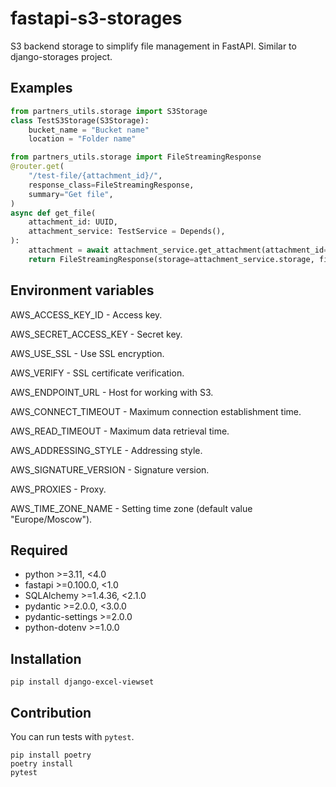 # fastapi-s3-storages

S3 backend storage to simplify file management in FastAPI.
Similar to django-storages project.

## Examples

```python
from partners_utils.storage import S3Storage
class TestS3Storage(S3Storage):
    bucket_name = "Bucket name"
    location = "Folder name"

from partners_utils.storage import FileStreamingResponse
@router.get(
    "/test-file/{attachment_id}/",
    response_class=FileStreamingResponse,
    summary="Get file",
)
async def get_file(
    attachment_id: UUID,
    attachment_service: TestService = Depends(),
):
    attachment = await attachment_service.get_attachment(attachment_id=attachment_id)
    return FileStreamingResponse(storage=attachment_service.storage, filename=attachment.name, path=attachment.file)
```

## Environment variables

AWS_ACCESS_KEY_ID - Access key.

AWS_SECRET_ACCESS_KEY - Secret key.

AWS_USE_SSL - Use SSL encryption.

AWS_VERIFY - SSL certificate verification.

AWS_ENDPOINT_URL - Host for working with S3.

AWS_CONNECT_TIMEOUT - Maximum connection establishment time.

AWS_READ_TIMEOUT - Maximum data retrieval time.

AWS_ADDRESSING_STYLE - Addressing style.

AWS_SIGNATURE_VERSION - Signature version.

AWS_PROXIES - Proxy.

AWS_TIME_ZONE_NAME - Setting time zone (default value "Europe/Moscow").

## Required
- python >=3.11, <4.0
- fastapi >=0.100.0, <1.0
- SQLAlchemy >=1.4.36, <2.1.0
- pydantic >=2.0.0, <3.0.0
- pydantic-settings >=2.0.0
- python-dotenv >=1.0.0

## Installation
```pip install django-excel-viewset```

## Contribution

You can run tests with `pytest`.

```
pip install poetry
poetry install
pytest
```
